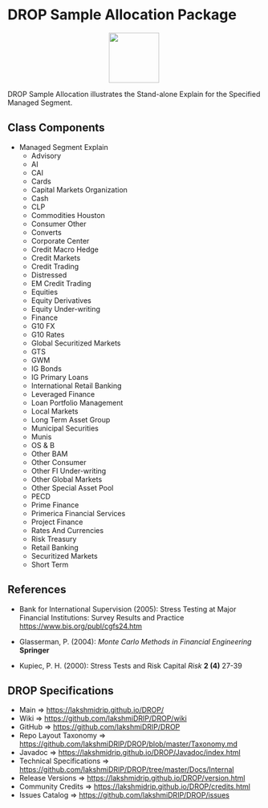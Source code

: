# DROP Sample Allocation Package

<p align="center"><img src="https://github.com/lakshmiDRIP/DROP/blob/master/DRIP_Logo.gif?raw=true" width="100"></p>

DROP Sample Allocation illustrates the Stand-alone Explain for the Specified Managed Segment.


## Class Components

 * Managed Segment Explain
 	* Advisory
 	* AI
 	* CAI
 	* Cards
 	* Capital Markets Organization
 	* Cash
 	* CLP
 	* Commodities Houston
 	* Consumer Other
 	* Converts
 	* Corporate Center
 	* Credit Macro Hedge
 	* Credit Markets
 	* Credit Trading
 	* Distressed
 	* EM Credit Trading
 	* Equities
 	* Equity Derivatives
 	* Equity Under-writing
 	* Finance
 	* G10 FX
 	* G10 Rates
 	* Global Securitized Markets
 	* GTS
 	* GWM
 	* IG Bonds
 	* IG Primary Loans
 	* International Retail Banking
 	* Leveraged Finance
 	* Loan Portfolio Management
 	* Local Markets
 	* Long Term Asset Group
 	* Municipal Securities
 	* Munis
 	* OS & B
 	* Other BAM
 	* Other Consumer
 	* Other FI Under-writing
 	* Other Global Markets
 	* Other Special Asset Pool
 	* PECD
 	* Prime Finance
 	* Primerica Financial Services
 	* Project Finance
 	* Rates And Currencies
 	* Risk Treasury
 	* Retail Banking
 	* Securitized Markets
 	* Short Term


## References

 * Bank for International Supervision (2005): Stress Testing at Major Financial Institutions: Survey Results and Practice https://www.bis.org/publ/cgfs24.htm

 * Glasserman, P. (2004): <i>Monte Carlo Methods in Financial Engineering</i> <b>Springer</b>

 * Kupiec, P. H. (2000): Stress Tests and Risk Capital <i>Risk</i> <b>2 (4)</b> 27-39


## DROP Specifications

 * Main                     => https://lakshmidrip.github.io/DROP/
 * Wiki                     => https://github.com/lakshmiDRIP/DROP/wiki
 * GitHub                   => https://github.com/lakshmiDRIP/DROP
 * Repo Layout Taxonomy     => https://github.com/lakshmiDRIP/DROP/blob/master/Taxonomy.md
 * Javadoc                  => https://lakshmidrip.github.io/DROP/Javadoc/index.html
 * Technical Specifications => https://github.com/lakshmiDRIP/DROP/tree/master/Docs/Internal
 * Release Versions         => https://lakshmidrip.github.io/DROP/version.html
 * Community Credits        => https://lakshmidrip.github.io/DROP/credits.html
 * Issues Catalog           => https://github.com/lakshmiDRIP/DROP/issues
